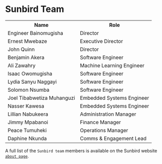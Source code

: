 # Sunbird Team
<table>
  <tr>
    <th>Name</th>
    <th>Role</th>
  </tr>
  <tr>
    <td>Engineer Bainomugisha</td>
    <td>Director</td>
  </tr>
  <tr>
    <td>Ernest Mwebaze</td>
    <td>Executive Director</td>
  </tr>
   <tr>
    <td>John Quinn</td>
    <td>Director</td>
  </tr>
  <tr>
    <td>Benjamin Akera</td>
    <td>Software Engineer</td>
  </tr>
  <tr>
    <td>Ali Zawahry</td>
    <td>Machine Learning Engineer</td>
  </tr>
  <tr>
    <td>Isaac Owomugisha</td>
    <td>Software Engineer</td>
  </tr>
  <tr>
    <td>Lydia Sanyu Naggayi</td>
    <td>Software Engineer</td>
  </tr>
  <tr>
    <td>Solomon Nsumba</td>
    <td>Software Engineer</td>
  </tr>
  <tr>
    <td>Joel Tibabwetiza Muhanguzi</td>
    <td>Embedded Systems Engineer</td>
  </tr>
  <tr>
    <td>Nasser Kawesa</td>
    <td>Embedded Systems Engineer</td>
  </tr>
  <tr>
    <td>Lillian Nabukeera</td>
    <td>Administration Manager</td>
  </tr>
  <tr>
    <td>Jimmy Mpabanoi</td>
    <td>Finance Manager</td>
  </tr>
  <tr>
    <td>Peace Tumuheki</td>
    <td>Operations Manager</td>
  </tr>
  <tr>
    <td>Daphine Nkunda</td>
    <td>Comms & Engagement Lead</td>
  </tr>
</table>


A full list of the `Sunbird team` members is available on the Sunbird website [`about page`](https://sunbird.ai/about/#SBteam).
